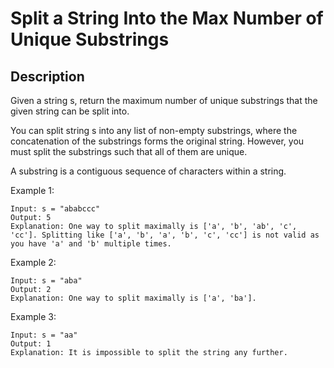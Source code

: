 # Split a String Into the Max Number of Unique Substrings

## Description

Given a string s, return the maximum number of unique substrings that the given string can be split into.

You can split string s into any list of non-empty substrings, where the concatenation of the substrings forms the original string. However, you must split the substrings such that all of them are unique.

A substring is a contiguous sequence of characters within a string.
 

Example 1:


```
Input: s = "ababccc"
Output: 5
Explanation: One way to split maximally is ['a', 'b', 'ab', 'c', 'cc']. Splitting like ['a', 'b', 'a', 'b', 'c', 'cc'] is not valid as you have 'a' and 'b' multiple times.
```

Example 2:

<!-- ![Alt](https://assets.leetcode.com/uploads/2022/01/15/logic2.jpg) -->
```
Input: s = "aba"
Output: 2
Explanation: One way to split maximally is ['a', 'ba'].
```
Example 3:

```
Input: s = "aa"
Output: 1
Explanation: It is impossible to split the string any further.
```
